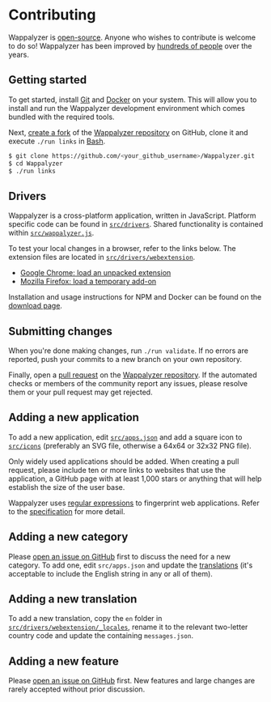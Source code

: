 # Contributing

Wappalyzer is [open-source](https://github.com/AliasIO/Wappalyzer/blob/master/LICENSE). Anyone who wishes to contribute is welcome to do so! Wappalyzer has been improved by [hundreds of people](https://github.com/AliasIO/Wappalyzer/graphs/contributors) over the years.

## Getting started

To get started, install [Git](https://git-scm.com/) and [Docker](https://www.docker.com/) on your system. This will allow you to install and run the Wappalyzer development environment which comes bundled with the required tools.

Next, [create a fork](https://help.github.com/articles/fork-a-repo/) of the [Wappalyzer repository](https://github.com/AliasIO/Wappalyzer) on GitHub, clone it and execute `./run links` in [Bash](https://en.wikipedia.org/wiki/Bash_(Unix_shell)).

``` sh
$ git clone https://github.com/<your_github_username>/Wappalyzer.git
$ cd Wappalyzer
$ ./run links
```

## Drivers

Wappalyzer is a cross-platform application, written in JavaScript. Platform specific code can be found in [`src/drivers`](https://github.com/AliasIO/Wappalyzer/tree/master/src/drivers). Shared functionality is contained within [`src/wappalyzer.js`](https://github.com/AliasIO/Wappalyzer/blob/master/src/wappalyzer.js).

To test your local changes in a browser, refer to the links below. The extension files are located in [`src/drivers/webextension`](https://github.com/AliasIO/Wappalyzer/tree/master/src/drivers/webextension).

* [Google Chrome: load an unpacked extension](https://developer.chrome.com/extensions/getstarted#unpacked)
* [Mozilla Firefox: load a temporary add-on](https://developer.mozilla.org/en-US/Add-ons/WebExtensions/Temporary_Installation_in_Firefox)

Installation and usage instructions for NPM and Docker can be found on the [download page](https://www.wappalyzer.com/download).

## Submitting changes

When you're done making changes, run `./run validate`. If no errors are reported, push your commits to a new branch on your own repository.

Finally, open a [pull request](https://help.github.com/articles/about-pull-requests/) on the [Wappalyzer repository](https://github.com/AliasIO/Wappalyzer/pulls). If the automated checks or members of the community report any issues, please resolve them or your pull request may get rejected.

## Adding a new application

To add a new application, edit [`src/apps.json`](https://github.com/AliasIO/Wappalyzer/blob/master/src/apps.json) and add a square icon to [`src/icons`](https://github.com/AliasIO/Wappalyzer/tree/master/src/icons) (preferably an SVG file, otherwise a 64x64 or 32x32 PNG file).

Only widely used applications should be added. When creating a pull request, please include ten or more links to websites that use the application, a GitHub page with at least 1,000 stars or anything that will help establish the size of the user base.

Wappalyzer uses [regular expressions](https://developer.mozilla.org/en-US/docs/Web/JavaScript/Guide/Regular_Expressions) to fingerprint web applications. Refer to the [specification](/guide/specification) for more detail.

## Adding a new category

Please [open an issue on GitHub](https://github.com/AliasIO/Wappalyzer/issues) first to discuss the need for a new category. To add one, edit `src/apps.json` and update the [translations](https://github.com/AliasIO/Wappalyzer/tree/master/src/drivers/webextension/_locales) (it's acceptable to include the English string in any or all of them).

## Adding a new translation

To add a new translation, copy the `en` folder in [`src/drivers/webextension/_locales`](https://github.com/AliasIO/Wappalyzer/tree/master/src/drivers/webextension/_locales), rename it to the relevant two-letter country code and update the containing `messages.json`.

## Adding a new feature

Please [open an issue on GitHub](https://github.com/AliasIO/Wappalyzer/issues) first. New features and large changes are rarely accepted without prior discussion.
